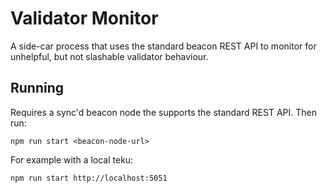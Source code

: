 # Validator Monitor

A side-car process that uses the standard beacon REST API to monitor for unhelpful, but not slashable validator behaviour.

## Running

Requires a sync'd beacon node the supports the standard REST API. Then run:

```
npm run start <beacon-node-url>
```

For example with a local teku:

```
npm run start http://localhost:5051
```